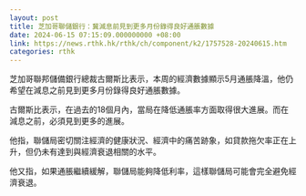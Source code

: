 ```yaml
---
layout: post
title: 芝加哥聯儲銀行：冀減息前見到更多月份錄得良好通脹數據
date: 2024-06-15 07:15:09.000000000 +08:00
link: https://news.rthk.hk/rthk/ch/component/k2/1757528-20240615.htm
categories: rthk
---
```


芝加哥聯邦儲備銀行總裁古爾斯比表示，本周的經濟數據顯示5月通脹降溫，他仍希望在減息之前見到更多月份錄得良好通脹數據。

古爾斯比表示，在過去的18個月內，當局在降低通脹率方面取得很大進展。而在減息之前，必須見到更多的進展。

他指，聯儲局密切關注經濟的健康狀況、經濟中的痛苦跡象，如貸款拖欠率正在上升，但仍未有達到與經濟衰退相關的水平。

他又指，如果通脹繼續緩解，聯儲局能夠降低利率，這樣聯儲局可能會完全避免經濟衰退。
